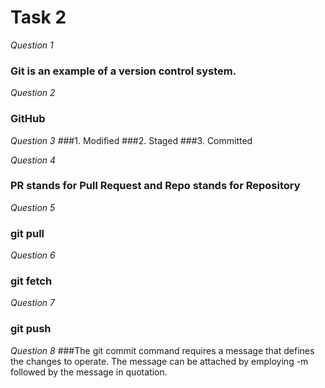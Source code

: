 # Task 2
*Question 1*
### Git is an example of a version control system.
*Question 2*
### GitHub
*Question 3*
###1. Modified
###2. Staged
###3. Committed

*Question 4*

### PR stands for Pull Request and Repo stands for Repository 

*Question 5*
### git pull

*Question 6*
### git fetch

*Question 7*
### git push

*Question 8*
###The git commit command requires a message that defines the changes to operate. The message can be attached by employing -m followed by the message in quotation.
